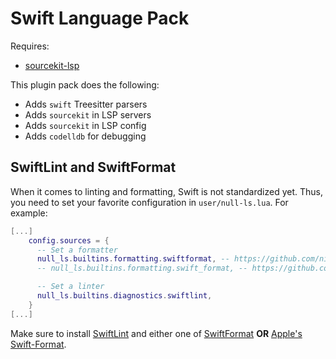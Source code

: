 # Swift Language Pack

Requires:

- [sourcekit-lsp](https://github.com/apple/sourcekit-lsp)

This plugin pack does the following:

- Adds `swift` Treesitter parsers
- Adds `sourcekit` in LSP servers
- Adds `sourcekit` in LSP config
- Adds `codelldb` for debugging

## SwiftLint and SwiftFormat

When it comes to linting and formatting, Swift is not standardized yet. Thus,
you need to set your favorite configuration in `user/null-ls.lua`. For example:

```lua
[...]
    config.sources = {
      -- Set a formatter
      null_ls.builtins.formatting.swiftformat, -- https://github.com/nicklockwood/SwiftFormat
      -- null_ls.builtins.formatting.swift_format, -- https://github.com/apple/swift-format

      -- Set a linter
      null_ls.builtins.diagnostics.swiftlint,
    }
[...]
```

Make sure to install [SwiftLint](https://github.com/realm/SwiftLint) and either
one of [SwiftFormat](https://github.com/nicklockwood/SwiftFormat) **OR** [Apple's
Swift-Format](https://github.com/apple/swift-format).
